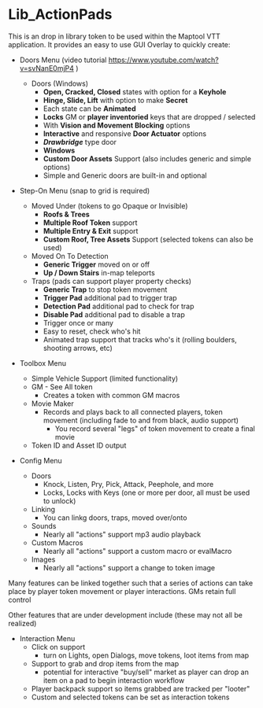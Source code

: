 # Lib_ActionPads
This is an drop in library token to be used within the Maptool VTT application.
It provides an easy to use GUI Overlay to quickly create:

- Doors Menu (video tutorial https://www.youtube.com/watch?v=svNanE0mjP4 )
  - Doors (Windows)
    - **Open, Cracked, Closed** states with option for a **Keyhole**
    - **Hinge, Slide, Lift** with option to make **Secret**
    - Each state can be **Animated**
    - **Locks** GM or **player inventoried** keys that are dropped / selected
    - With **Vision and Movement Blocking** options
    - **Interactive** and responsive **Door Actuator** options
    - ***Drawbridge*** type door
    - **Windows** 
    - **Custom Door Assets** Support (also includes generic and simple options) 
    - Simple and Generic doors are built-in and optional


- Step-On Menu (snap to grid is required)
  - Moved Under (tokens to go Opaque or Invisible)
    - **Roofs & Trees**
    - **Multiple Roof Token** support
    - **Multiple Entry & Exit** support
    - **Custom Roof, Tree Assets** Support (selected tokens can also be used)
  - Moved On To Detection
    - **Generic Trigger** moved on or off 
    - **Up / Down Stairs** in-map teleports 
  - Traps (pads can support player property checks)
    - **Generic Trap** to stop token movement
    - **Trigger Pad** additional pad to trigger trap
    - **Detection Pad** additional pad to check for trap
    - **Disable Pad** additional pad to disable a trap
    - Trigger once or many
    - Easy to reset, check who's hit
    - Animated trap support that tracks who's it (rolling boulders, shooting arrows, etc)


- Toolbox Menu
  - Simple Vehicle Support (limited functionality)
  - GM - See All token 
    - Creates a token with common GM macros
  - Movie Maker 
    - Records and plays back to all connected players, token movement (including fade to and from black, audio support)
      - You record several "legs" of token movement to create a final movie
  - Token ID and Asset ID output    


- Config Menu
  - Doors
    - Knock, Listen, Pry, Pick, Attack, Peephole, and more
    - Locks, Locks with Keys (one or more per door, all must be used to unlock)
  - Linking
    - You can linkg doors, traps, moved over/onto
  - Sounds
    - Nearly all "actions" support mp3 audio playback
  - Custom Macros
    - Nearly all "actions" support a custom macro or evalMacro
  - Images
    - Nearly all "actions" support a change to token image
  

Many features can be linked together such that a series of actions can take place by player token movement or player interactions.
GMs retain full control

Other features that are under development include (these may not all be realized)
    
- Interaction Menu
  - Click on support
    - turn on Lights, open Dialogs, move tokens, loot items from map
  - Support to grab and drop items from the map
    - potential for interactive "buy/sell" market as player can drop an item on a pad to begin interaction workflow
  - Player backpack support so items grabbed are tracked per "looter"
  - Custom and selected tokens can be set as interaction tokens
